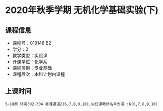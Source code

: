 # 2020年秋季学期 无机化学基础实验(下) 






## 课程信息

- 课程号：019148.B2
- 学分：2
- 教学类型：实验课
- 开课单位：化学系
- 课程类别：专业基础
- 课程层次：本科计划内课程

## 上课时间

```
5~18周 环资302-304 补课通道2(6,7,8,9,10),以任课教师名单为准 :6(6,7,8,9,10)
```

